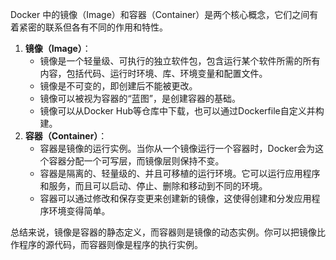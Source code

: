 Docker 中的镜像（Image）和容器（Container）是两个核心概念，它们之间有着紧密的联系但各有不同的作用和特性。

1. **镜像（Image）**：
    - 镜像是一个轻量级、可执行的独立软件包，包含运行某个软件所需的所有内容，包括代码、运行时环境、库、环境变量和配置文件。
    - 镜像是不可变的，即创建后不能被更改。
    - 镜像可以被视为容器的“蓝图”，是创建容器的基础。
    - 镜像可以从Docker Hub等仓库中下载，也可以通过Dockerfile自定义并构建。
2. **容器（Container）**：
    - 容器是镜像的运行实例。当你从一个镜像运行一个容器时，Docker会为这个容器分配一个可写层，而镜像层则保持不变。
    - 容器是隔离的、轻量级的、并且可移植的运行环境。它可以运行应用程序和服务，而且可以启动、停止、删除和移动到不同的环境。
    - 容器可以通过修改和保存变更来创建新的镜像，这使得创建和分发应用程序环境变得简单。

总结来说，镜像是容器的静态定义，而容器则是镜像的动态实例。你可以把镜像比作程序的源代码，而容器则像是程序的执行实例。

